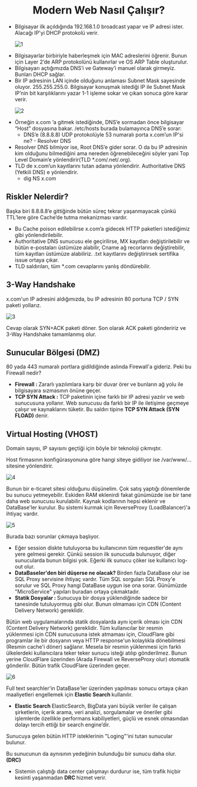 <h1 align="center"> Modern Web Nasıl Çalışır? </h1>

<ul>

  <li> Bilgisayar ilk açıldığında 192.168.1.0 broadcast yapar ve IP adresi ister. Alacağı IP'yi DHCP protokolü verir. </li>

<p></p>

![1](https://github.com/oakkaya098/Web-Security/assets/152402130/b9aa4bbe-73ec-4157-802b-0877f51f37ef)
  

  <li> Bilgisayarlar birbiriyle haberleşmek için MAC adreslerini öğrenir. Bunun için Layer 2’de ARP protokolünü kullanırlar ve OS ARP Table oluşturulur. </li>

  <li> Bilgisayarı açtığımızda DNS’i ve Gateway’i manuel olarak girmeyiz. Bunları DHCP sağlar. </li>

  <li> Bir IP adresinin LAN içinde olduğunu anlaması Subnet Mask sayesinde oluyor. 255.255.255.0. Bilgisayar konuşmak istediği IP ile Subnet Mask IP’nin bit karşılıklarını yazar 1-1 işleme sokar ve çıkan sonuca göre karar verir. </li>

<p></p>

![2](https://github.com/oakkaya098/Web-Security/assets/152402130/34b8a485-84d9-4cf1-8c4c-236c3c1c74f6)

  <p></p>

  <li> Örneğin x.com ‘a gitmek istediğinde, DNS’e sormadan önce bilgisayar “Host” dosyasına bakar. /etc/hosts burada bulamayınca DNS’e sorar: <br>
  <ul> 
      <li> DNS’e (8.8.8.8) UDP protokolüyle 53 numaralı porta x.com’un IP'si ne? - Resolver DNS </li>
  </ul>
  </li>

  <li> Resolver DNS bilmiyor ise, Root DNS’e gider sorar. O da bu IP adresinin kim olduğunu bilmediğini ama nereden öğrenebileceğini söyler yani Top Level Domain’e yönlendirir(TLD *.com/.net/.org). </li>

  <li> TLD de x.com’un kayıtlarını tutan adama yönlendirir. Authoritative DNS (Yetkili DNS) e yönlendirir.
  <br>
    <ul>
    <li> dig NS x.com </li>
    </ul>
  </li>

  
</ul>

<h2> Riskler Nelerdir? </h2>

Başka biri 8.8.8.8’e gittiğinde bütün süreç tekrar yaşanmayacak çünkü TTL’lere göre Cache’de tutma mekanizması vardır.

<ul>

  <li> Bu Cache poison edilebilirse x.com’a gidecek HTTP paketleri istediğimiz gibi yönlendirilebilir. </li>

  <li> Authoritative DNS sunucusu ele geçirilirse, MX kayıtları değiştirilebilir ve bütün e-postaları üstümüze alabilir, Cname ağ recorlarını değiştirebilir, tüm kayıtları üstümüze alabiliriz. .txt kayıtlarını değiştirirsek sertifika issue ortaya çıkar. </li>

  <li> TLD saldırıları, tüm *.com cevaplarını yanlış döndürebilir. </li>
  
</ul>

<h2> 3-Way Handshake </h2>

x.com'un IP adresini aldığımızda, bu IP adresinin 80 portuna TCP / SYN paketi yollarız.

<p></p>

![3](https://github.com/oakkaya098/Web-Security/assets/152402130/edb475fe-da85-4a10-8d5f-4a04826ea03a)

<p></p>

Cevap olarak SYN+ACK paketi döner. Son olarak ACK paketi göndeririz ve 3-Way Handshake tamamlanmış olur.

<h2> Sunucular Bölgesi (DMZ) </h2>

80 yada 443 numaralı portlara gidildiğinde aslında Firewall'a gideriz. Peki bu Firewall nedir?

<ul>

  <li> <b> Firewall : </b> Zararlı yazılımlara karşı bir duvar örer ve bunların ağ yolu ile bilgisayara sızmasının önüne geçer. </li>

  <li> <b> TCP SYN Attack : </b> TCP paketinin içine farklı bir IP adresi yazılır ve web sunucusuna yollanır. Web sunucusu da farklı bir IP ile iletişime geçmeye çalışır ve kaynaklarını tüketir. Bu saldırı tipine <b> TCP SYN Attack (SYN FLOAD) </b> denir. </li>
  
</ul>

<h2> Virtual Hosting (VHOST) </h2>

Domain sayısı, IP sayısını geçtiği için böyle bir teknoloji çıkmıştır.

Host firmasının konfigürasyonuna göre hangi siteye gidiliyor ise /var/www/... sitesine yönlendirir.

<p></p>

![4](https://github.com/oakkaya098/Web-Security/assets/152402130/9efc8ee8-c47f-4601-95c0-beb5bc235465)

<p></p>

Bunun bir e-ticaret sitesi olduğunu düşünelim. Çok satış yaptığı dönemlerde bu sunucu yetmeyebilir. Eskiden RAM eklenirdi fakat günümüzde ise bir tane daha web sunucusu kurulabilir. Kaynak kodlarının hepsi eklenir ve DataBase'ler kurulur. Bu sistemi kurmak için ReverseProxy (LoadBalancer)'a ihtiyaç vardır.

<p></p>

![5](https://github.com/oakkaya098/Web-Security/assets/152402130/6cf07899-b2ae-4655-b390-9e8a85e7b586)

Burada bazı sorunlar çıkmaya başlıyor.

<ul>

  <li> Eğer session diskte tutuluyorsa bu kullanıcının tüm requestler'de aynı yere gelmesi gerekir. Çünkü session ilk sunucuda bulunuyor, diğer sunucularda bunun bilgisi yok. Eğerki ilk sunucu çöker ise kullanıcı log-out olur. </li>

  <li> <b> DataBaseler'den biri düşerse ne olacak? </b> Birden fazla DataBase olur ise SQL Proxy servisine ihtiyaç vardır. Tüm SQL sorguları SQL Proxy'e sorulur ve SQL Proxy hangi DataBase uygun ise ona sorar. Günümüzde "MicroService" yapıları buradan ortaya çıkmaktadır. </li>  

  <li> <b> Statik Dosyalar : </b> Sunucuya bir dosya yüklendiğinde sadece bir tanesinde tutuluyormuş gibi olur. Bunun olmaması için CDN (Content Delivery Network) gereklidir. </li>

</ul>

Bütün web uygulamalarında statik dosyalarda aynı içerik olması için CDN (Content Delivery Network) gereklidir. Tüm kullanıcılar bir resmin yüklenmesi için CDN sunucusuna istek atmaması için, CloudFlare gibi programlar ile bir dosyanın veya HTTP response'un kolaylıkla dönebilmesi (Resmin cache'i döner) sağlanır. Mesela bir resmin yüklenmesi için farklı ülkelerdeki kullanıcılara teker teker sunucu isteği atılıp gönderilmez. Bunun yerine CloudFlare üzerinden (Arada Firewall ve ReverseProxy olur) otomatik gönderilir. Bütün trafik CloudFlare üzerinden geçer.

<p></p>

![6](https://github.com/oakkaya098/Web-Security/assets/152402130/85de2d45-ebf9-4357-8736-3ab45af21f0d)

<p></p>

Full text searchler'in DataBase'ler üzerinden yapılması sonucu ortaya çıkan maaliyetleri engellemek için <b> Elastic Search </b> kullanılır.

<ul>

  <li> <b> Elastic Search </b> ElasticSearch, BigData yani büyük veriler ile çalışan şirketlerin, içerik arama, veri analizi, sorgulamalar ve öneriler gibi işlemlerde özellikle performans kabiliyetleri, güçlü ve esnek olmasından dolayı tercih ettiği bir search engine’dir. </li>
  
</ul>

Sunucuya gelen bütün HTTP isteklerinin "Loging"'ini tutan sunucular bulunur.

Bu sunucunun da aynısının yedeğinin bulunduğu bir sunucu daha olur. <b> (DRC) </b>

<ul>

  <li> Sistemin çalıştığı data center çalışmayı durdurur ise, tüm trafik hiçbir kesinti yaşanmadan <b> DRC </b> hizmet verir. </li>

</ul>
